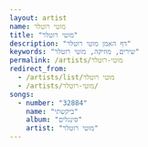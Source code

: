 ```yaml
---
layout: artist
name: מוטי רוטלר
title: "מוטי רוטלר"
description: "דף האמן מוטי רוטלר"
keywords: "שירים, מוזיקה, מוטי רוטלר"
permalink: /artists/מוטי-רוטלר
redirect_from:
  - /artists/list/מוטי רוטלר
  - /artists/מוטי-רוטלר/
songs:
  - number: "32884"
    name: "ביקשתי"
    album: "סינגלים"
    artist: "מוטי רוטלר"
---
```

